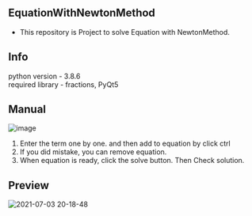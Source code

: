 EquationWithNewtonMethod
--------------------
- This repository is Project to solve Equation with NewtonMethod. 


Info
-----------
python version - 3.8.6  
required library - fractions, PyQt5  


Manual
-----------------------
![image](https://user-images.githubusercontent.com/66504341/124352674-c23f2a00-dc3c-11eb-93a9-016b23ce7a07.png)

1. Enter the term one by one. and then add to equation by click ctrl  
2. If you did mistake, you can remove equation.  
3. When equation is ready, click the solve button. Then Check solution.  
 
Preview
------------------------
![2021-07-03 20-18-48](https://user-images.githubusercontent.com/66504341/124352847-ebac8580-dc3d-11eb-8ea6-53a80b7ccf8a.gif)
